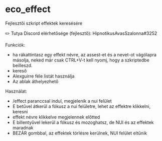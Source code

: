 # eco_effect
Fejlesztői szkript effektek keresésére

:pencil2: Tutya Discord elérhetősége (fejlesztő): HipnotikusAvasSzalonna#3252

Funkciók:
 - ha rákattintasz egy effekt névre, az assest-et és a nevet-ot vágólapra másolja, neked már csak CTRL+V-t kell nyomj, hogy a szkriptedbe beilleszd.
 - kereső
 - Alexguirre féle listát használja 
 - Az ablak áthelyezhető
 
Használat:
 - /effect paranccsal indul, megjelenik a nui felület
 - E betűvel átkerül a fókusz a nui felületre, lehet az effektre klikkelni, keresni
 - effekt névre klikkelve megjelennek előtted
 - E billentyűvel  lekerül a fókusz és mozoghatsz, de NUI és az effektek maradnak
 - BEZÁR gombbal, az effektek törlésre kerülnek, NUI felület eltűnik
